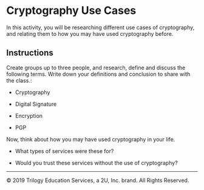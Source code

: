 # Cryptography Use Cases

In this activity, you will be researching different use cases of cryptography, and relating them to how you may have used cryptography before.

## Instructions

Create groups up to three people, and research, define and discuss the following terms. Write down your definitions and conclusion to share with the class.:

* Cryptography

* Digital Signature

* Encryption

* PGP

Now, think about how you may have used cryptography in your life.

* What types of services were these for?

* Would you trust these services without the use of cryptography?

---
© 2019 Trilogy Education Services, a 2U, Inc. brand. All Rights Reserved.
